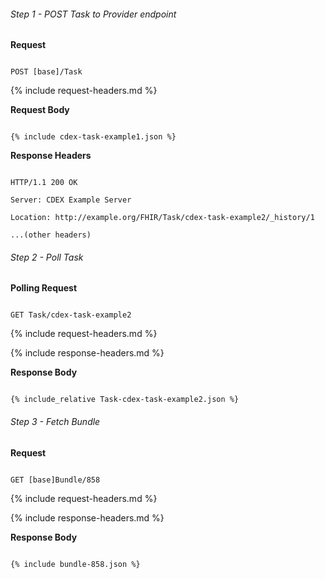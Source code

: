 
###### Step 1 - POST Task to Provider endpoint


**Request**

~~~

POST [base]/Task

~~~


{% include request-headers.md %}


**Request Body**


~~~

{% include cdex-task-example1.json %}

~~~


**Response Headers**


~~~

HTTP/1.1 200 OK

Server: CDEX Example Server

Location: http://example.org/FHIR/Task/cdex-task-example2/_history/1

...(other headers)

~~~


###### Step 2 - Poll Task


**Polling Request**

~~~

GET Task/cdex-task-example2

~~~


{% include request-headers.md %}


{% include response-headers.md %}


**Response Body**


~~~

{% include_relative Task-cdex-task-example2.json %}

~~~


###### Step 3 - Fetch Bundle


**Request**

~~~

GET [base]Bundle/858

~~~


{% include request-headers.md %}


{% include response-headers.md %}


**Response Body**


~~~

{% include bundle-858.json %}

~~~

